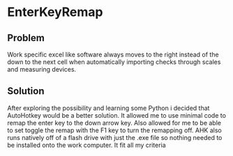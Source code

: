 # EnterKeyRemap

## Problem 
Work specific excel like software always moves to the right instead of the down to the next cell when automatically importing checks through scales and measuring devices. 

## Solution 
After exploring the possibility and learning some Python i decided that AutoHotkey would be a better solution. It allowed me to use minimal code to remap the enter key to the down arrow key. Also allowed for me to be able to set toggle the remap with the F1 key to turn the remapping off. AHK also runs natively off of a flash drive with just the .exe file so nothing needed to be installed onto the work computer. It fit all my criteria 
